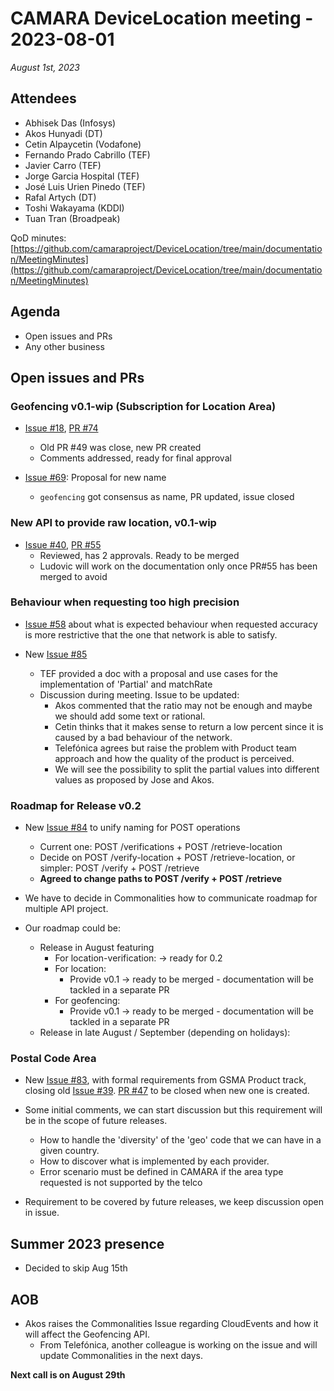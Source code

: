 # CAMARA DeviceLocation meeting - 2023-08-01

*August 1st, 2023*

## Attendees

* Abhisek Das (Infosys)
* Akos Hunyadi (DT)
* Cetin Alpaycetin (Vodafone)
* Fernando Prado Cabrillo (TEF)
* Javier Carro (TEF)
* Jorge Garcia Hospital (TEF)
* José Luis Urien Pinedo (TEF)
* Rafal Artych (DT)
* Toshi Wakayama (KDDI)
* Tuan Tran (Broadpeak)

QoD minutes: [https://github.com/camaraproject/DeviceLocation/tree/main/documentation/MeetingMinutes](https://github.com/camaraproject/DeviceLocation/tree/main/documentation/MeetingMinutes)

## Agenda

* Open issues and PRs
* Any other business

## Open issues and PRs


### Geofencing v0.1-wip (Subscription for Location Area) 

* [Issue #18](https://github.com/camaraproject/DeviceLocation/issues/18), [PR #74](https://github.com/camaraproject/DeviceLocation/pull/74)
  - Old PR #49 was close, new PR created
  - Comments addressed, ready for final approval
 
* [Issue #69](https://github.com/camaraproject/DeviceLocation/issues/69): Proposal for new name
  - `geofencing` got consensus as name, PR updated, issue closed


### New API to provide raw location, v0.1-wip

* [Issue #40](https://github.com/camaraproject/DeviceLocation/issues/40), [PR #55](https://github.com/camaraproject/DeviceLocation/pull/55)
  - Reviewed, has 2 approvals. Ready to be merged
  - Ludovic will work on the documentation only once PR#55 has been merged to avoid 


### Behaviour when requesting too high precision

* [Issue #58](https://github.com/camaraproject/DeviceLocation/issues/58) about what is expected behaviour when requested accuracy is more restrictive that the one that network is able to satisfy. 

* New [Issue #85](https://github.com/camaraproject/DeviceLocation/issues/85)
  - TEF provided a doc with a proposal and use cases for the implementation of 'Partial' and matchRate
  - Discussion during meeting. Issue to be updated:
    - Akos commented that the ratio may not be enough and maybe we should add some text or rational.
    - Cetin thinks that it makes sense to return a low percent since it is caused by a bad behaviour of the network. 
    - Telefónica agrees but raise the problem with Product team approach and how the quality of the product is perceived.
    - We will see the possibility to split the partial values into different values as proposed by Jose and Akos.

### Roadmap for Release v0.2

* New [Issue #84](https://github.com/camaraproject/DeviceLocation/issues/84) to unify naming for POST operations
  - Current one: POST /verifications + POST /retrieve-location
  - Decide on POST /verify-location + POST /retrieve-location, or simpler: POST /verify + POST /retrieve
  - **Agreed to change paths to POST /verify + POST /retrieve**

* We have to decide in Commonalities how to communicate roadmap for multiple API project.

* Our roadmap could be: 
  - Release in August featuring 
    - For location-verification: -> ready for 0.2
    - For location: 
      - Provide v0.1 -> ready to be merged - documentation will be tackled in a separate PR
    - For geofencing: 
      - Provide v0.1 -> ready to be merged - documentation will be tackled in a separate PR
  - Release in late August / September (depending on holidays):  


### Postal Code Area

* New [Issue #83](https://github.com/camaraproject/DeviceLocation/issues/83), with formal requirements from GSMA Product track, closing old [Issue #39](https://github.com/camaraproject/DeviceLocation/issues/39). [PR #47](https://github.com/camaraproject/DeviceLocation/pull/47) to be closed when new one is created.

* Some initial comments, we can start discussion but this requirement will be in the scope of future releases.
  - How to handle the 'diversity' of the 'geo' code that we can have in a given country.
  - How to discover what is implemented by each provider.
  - Error scenario must be defined in CAMARA if the area type requested is not supported by the telco

* Requirement to be covered by future releases, we keep discussion open in issue.


## Summer 2023 presence

* Decided to skip Aug 15th


## AOB

* Akos raises the Commonalities Issue regarding CloudEvents and how it will affect the Geofencing API. 
  - From Telefónica, another colleague is working on the issue and will update Commonalities in the next days.

<p>

**Next call is on August 29th**
